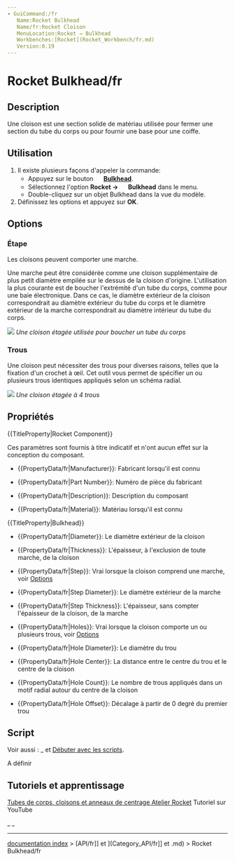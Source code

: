 ```yaml
---
- GuiCommand:/fr
   Name:Rocket Bulkhead
   Name/fr:Rocket Cloison
   MenuLocation:Rocket → Bulkhead
   Workbenches:[Rocket](Rocket_Workbench/fr.md)
   Version:0.19
---
```


# Rocket Bulkhead/fr

## Description

Une cloison est une section solide de matériau utilisée pour fermer une section du tube du corps ou pour fournir une base pour une coiffe.

## Utilisation

1.  Il existe plusieurs façons d\'appeler la commande:
    -   Appuyez sur le bouton **<img src="images/Rocket_Bulkhead.svg" width=16px> [Bulkhead](Rocket_Bulkhead/fr.md)**.
    -   Sélectionnez l\'option **Rocket  → <img src="images/Rocket_Bulkhead.svg" width=16px> Bulkhead** dans le menu.
    -   Double-cliquez sur un objet Bulkhead dans la vue du modèle.
2.  Définissez les options et appuyez sur **OK**.

## Options

### Étape

Les cloisons peuvent comporter une marche.

Une marche peut être considérée comme une cloison supplémentaire de plus petit diamètre empilée sur le dessus de la cloison d\'origine. L\'utilisation la plus courante est de boucher l\'extrémité d\'un tube du corps, comme pour une baie électronique. Dans ce cas, le diamètre extérieur de la cloison correspondrait au diamètre extérieur du tube du corps et le diamètre extérieur de la marche correspondrait au diamètre intérieur du tube du corps.

![](images/Stepped_Bulkhead.png ) *Une cloison étagée utilisée pour boucher un tube du corps*

### Trous

Une cloison peut nécessiter des trous pour diverses raisons, telles que la fixation d\'un crochet à œil. Cet outil vous permet de spécifier un ou plusieurs trous identiques appliqués selon un schéma radial.

![](images/Bulkhead_2.png ) *Une cloison étagée à 4 trous*

## Propriétés


{{TitleProperty|Rocket Component}}

Ces paramètres sont fournis à titre indicatif et n\'ont aucun effet sur la conception du composant.

-    {{PropertyData/fr|Manufacturer}}: Fabricant lorsqu\'il est connu

-    {{PropertyData/fr|Part Number}}: Numéro de pièce du fabricant

-    {{PropertyData/fr|Description}}: Description du composant

-    {{PropertyData/fr|Material}}: Matériau lorsqu\'il est connu


{{TitleProperty|Bulkhead}}

-    {{PropertyData/fr|Diameter}}: Le diamètre extérieur de la cloison

-    {{PropertyData/fr|Thickness}}: L\'épaisseur, à l\'exclusion de toute marche, de la cloison

-    {{PropertyData/fr|Step}}: Vrai lorsque la cloison comprend une marche, voir [Options](#Options.md)

-    {{PropertyData/fr|Step Diameter}}: Le diamètre extérieur de la marche

-    {{PropertyData/fr|Step Thickness}}: L\'épaisseur, sans compter l\'épaisseur de la cloison, de la marche

-    {{PropertyData/fr|Holes}}: Vrai lorsque la cloison comporte un ou plusieurs trous, voir [Options](#Options.md)

-    {{PropertyData/fr|Hole Diameter}}: Le diamètre du trou

-    {{PropertyData/fr|Hole Center}}: La distance entre le centre du trou et le centre de la cloison

-    {{PropertyData/fr|Hole Count}}: Le nombre de trous appliqués dans un motif radial autour du centre de la cloison

-    {{PropertyData/fr|Hole Offset}}: Décalage à partir de 0 degré du premier trou

## Script

Voir aussi : _ et [Débuter avec les scripts](FreeCAD_Scripting_Basics/fr.md).

A définir

## Tutoriels et apprentissage 

[Tubes de corps, cloisons et anneaux de centrage Atelier Rocket](https://youtu.be/xi7acpw3eDA) Tutoriel sur YouTube







_ _

---
[documentation index](../README.md) > [API/fr]] et ](Category_API/fr]] et .md) > Rocket Bulkhead/fr
